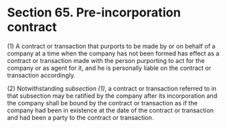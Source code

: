 # Section 65. Pre-incorporation contract

\(1\) A contract or transaction that purports to be made by or on behalf of a company at a time when the company has not been formed has effect as a contract or transaction made with the person purporting to act for the company or as agent for it, and he is personally liable on the contract or transaction accordingly.

\(2\) Notwithstanding _subsection \(1\)_, a contract or transaction referred to in that subsection may be ratified by the company after its incorporation and the company shall be bound by the contract or transaction as if the company had been in existence at the date of the contract or transaction and had been a party to the contract or transaction.

